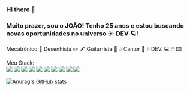 ### Hi there 👋
### Muito prazer, sou o JOÃO! Tenho 25 anos e estou buscando novas oportunidades no universo :sunny: DEV :ringed_planet:! 

Mecatrônico :robot:
Desenhista :pencil2: :paintbrush:
Guitarrista :guitar: :notes:
Cantor :microphone: :notes:
DEV.  :computer: :computer_mouse: :keyboard:


Meu Stack: 
<br/>
<img src='https://img.shields.io/badge/JavaScript-323330?style=for-the-badge&logo=javascript&logoColor=F7DF1E'/>
<img src='https://img.shields.io/badge/HTML5-E34F26?style=for-the-badge&logo=html5&logoColor=white'/>
<img src='https://img.shields.io/badge/CSS3-1572B6?style=for-the-badge&logo=css3&logoColor=white'/>
<img src='https://img.shields.io/badge/React-20232A?style=for-the-badge&logo=react&logoColor=61DAFB'/>
<img src='https://img.shields.io/badge/Redux-593D88?style=for-the-badge&logo=redux&logoColor=white'/>
<img src='https://img.shields.io/badge/Node.js-339933?style=for-the-badge&logo=nodedotjs&logoColor=white'/>
<img src='https://img.shields.io/badge/MySQL-005C84?style=for-the-badge&logo=mysql&logoColor=white'/>
<img src='https://img.shields.io/badge/MongoDB-4EA94B?style=for-the-badge&logo=mongodb&logoColor=white'/>
<img src='https://img.shields.io/badge/Sequelize-52B0E7?style=for-the-badge&logo=Sequelize&logoColor=white'/>
<img src='https://img.shields.io/badge/Docker-2CA5E0?style=for-the-badge&logo=docker&logoColor=white'/>



[![Anurag's GitHub stats](https://github-readme-stats.vercel.app/api?username=diasvictorj&show_icons=true)](https://github.com/anuraghazra/github-readme-stats)

